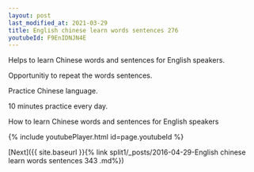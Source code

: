 ```yaml
---
layout: post
last_modified_at: 2021-03-29
title: English chinese learn words sentences 276 
youtubeId: F9EnIDNJN4E
---
```

 
 
Helps to learn Chinese words and sentences for English speakers.

Opportunitiy to repeat the words sentences. 

Practice Chinese language. 
 
10 minutes practice every day. 
 
How to learn Chinese words and sentences for English speakers 
 
{% include youtubePlayer.html id=page.youtubeId %}
 
 
[Next]({{ site.baseurl }}{% link  split1/_posts/2016-04-29-English chinese learn words sentences 343 .md%})
 
